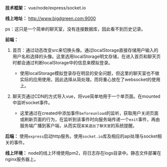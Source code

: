 **技术框架：** vue/node/express/socket.io

**线上地址：** http://www.bigdgreen.com:9000

ps：这只是一个简单的聊天室，没有连接数据库，因此看不到历史记录。

**前端：** 
1. 首页：通过动态改变src来切换头像。通过localStorage直接存储用户输入的用户名和选择的头像。这里选用localStorage明文存储，在进入首页和聊天页时都会通过判断localStorage中的信息来模拟登录。
   - 使用localStorage模拟登录存在明显的安全问题，但这里的聊天室也不做实际的应用使用，因此选择从简处理。而将重心放在了websocket的使用上。
  
2. 聊天页通过CDN的方式导入vue，将vue简单地用于一个单页面。在mounted中监听socket事件。
   - 这里通过在created中添加事件`beforeunload`的监听，获取用户关闭页面或刷新页面的行为，在监听到该事件时向服务端传递一个`exit`事件，再由服务端广播到客户端，从而实现`某某退出了聊天室`的系统提醒。

**后端：** 
使用`express`启动http服务。使用`socket.io`库及相应的api处理与socket相关的事件。


**线上环境：** node的线上环境使用pm2，将日志存在logs目录中。静态文件部署在nginx服务器上。